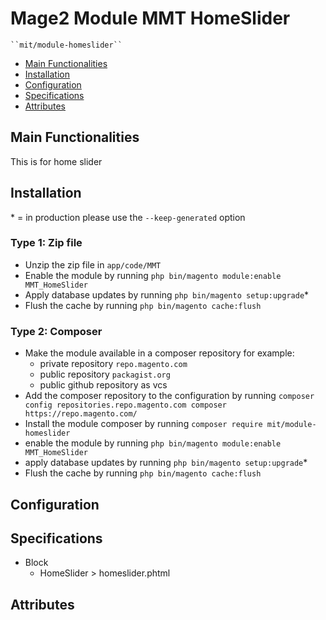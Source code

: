 # Mage2 Module MMT HomeSlider

    ``mit/module-homeslider``

 - [Main Functionalities](#markdown-header-main-functionalities)
 - [Installation](#markdown-header-installation)
 - [Configuration](#markdown-header-configuration)
 - [Specifications](#markdown-header-specifications)
 - [Attributes](#markdown-header-attributes)


## Main Functionalities
This is for home slider

## Installation
\* = in production please use the `--keep-generated` option

### Type 1: Zip file

 - Unzip the zip file in `app/code/MMT`
 - Enable the module by running `php bin/magento module:enable MMT_HomeSlider`
 - Apply database updates by running `php bin/magento setup:upgrade`\*
 - Flush the cache by running `php bin/magento cache:flush`

### Type 2: Composer

 - Make the module available in a composer repository for example:
    - private repository `repo.magento.com`
    - public repository `packagist.org`
    - public github repository as vcs
 - Add the composer repository to the configuration by running `composer config repositories.repo.magento.com composer https://repo.magento.com/`
 - Install the module composer by running `composer require mit/module-homeslider`
 - enable the module by running `php bin/magento module:enable MMT_HomeSlider`
 - apply database updates by running `php bin/magento setup:upgrade`\*
 - Flush the cache by running `php bin/magento cache:flush`


## Configuration




## Specifications

 - Block
	- HomeSlider > homeslider.phtml


## Attributes



